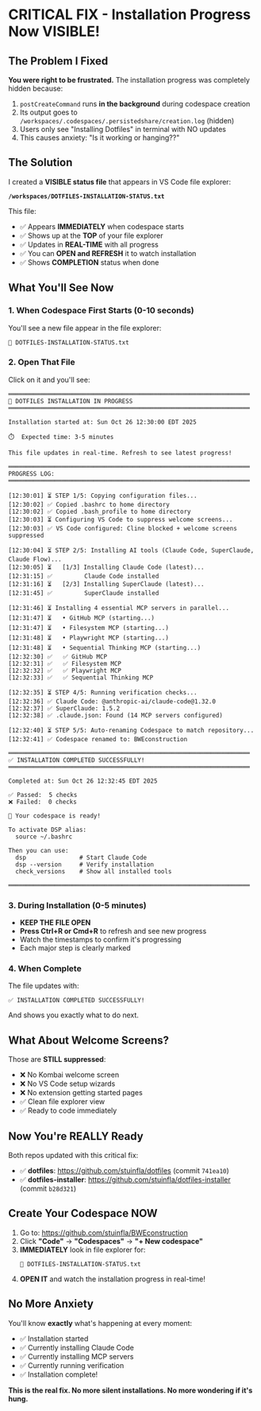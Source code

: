 # CRITICAL FIX - Installation Progress Now VISIBLE!

## The Problem I Fixed

**You were right to be frustrated.** The installation progress was completely hidden because:

1. `postCreateCommand` runs **in the background** during codespace creation
2. Its output goes to `/workspaces/.codespaces/.persistedshare/creation.log` (hidden)
3. Users only see "Installing Dotfiles" in terminal with NO updates
4. This causes anxiety: "Is it working or hanging??"

## The Solution

I created a **VISIBLE status file** that appears in VS Code file explorer:

**`/workspaces/DOTFILES-INSTALLATION-STATUS.txt`**

This file:
- ✅ Appears **IMMEDIATELY** when codespace starts
- ✅ Shows up at the **TOP** of your file explorer
- ✅ Updates in **REAL-TIME** with all progress
- ✅ You can **OPEN and REFRESH** it to watch installation
- ✅ Shows **COMPLETION** status when done

## What You'll See Now

### 1. When Codespace First Starts (0-10 seconds)
You'll see a new file appear in the file explorer:
```
📄 DOTFILES-INSTALLATION-STATUS.txt
```

### 2. Open That File
Click on it and you'll see:
```
════════════════════════════════════════════════════════════════════
🚀 DOTFILES INSTALLATION IN PROGRESS
════════════════════════════════════════════════════════════════════

Installation started at: Sun Oct 26 12:30:00 EDT 2025

⏱️  Expected time: 3-5 minutes

This file updates in real-time. Refresh to see latest progress!

════════════════════════════════════════════════════════════════════
PROGRESS LOG:
════════════════════════════════════════════════════════════════════

[12:30:01] ⏳ STEP 1/5: Copying configuration files...
[12:30:02] ✅ Copied .bashrc to home directory
[12:30:02] ✅ Copied .bash_profile to home directory
[12:30:03] ⏳ Configuring VS Code to suppress welcome screens...
[12:30:03] ✅ VS Code configured: Cline blocked + welcome screens suppressed

[12:30:04] ⏳ STEP 2/5: Installing AI tools (Claude Code, SuperClaude, Claude Flow)...
[12:30:05] ⏳   [1/3] Installing Claude Code (latest)...
[12:31:15] ✅         Claude Code installed
[12:31:16] ⏳   [2/3] Installing SuperClaude (latest)...
[12:31:45] ✅         SuperClaude installed

[12:31:46] ⏳ Installing 4 essential MCP servers in parallel...
[12:31:47] ⏳   • GitHub MCP (starting...)
[12:31:47] ⏳   • Filesystem MCP (starting...)
[12:31:48] ⏳   • Playwright MCP (starting...)
[12:31:48] ⏳   • Sequential Thinking MCP (starting...)
[12:32:30] ✅   ✅ GitHub MCP
[12:32:31] ✅   ✅ Filesystem MCP
[12:32:32] ✅   ✅ Playwright MCP
[12:32:33] ✅   ✅ Sequential Thinking MCP

[12:32:35] ⏳ STEP 4/5: Running verification checks...
[12:32:36] ✅ Claude Code: @anthropic-ai/claude-code@1.32.0
[12:32:37] ✅ SuperClaude: 1.5.2
[12:32:38] ✅ .claude.json: Found (14 MCP servers configured)

[12:32:40] ⏳ STEP 5/5: Auto-renaming Codespace to match repository...
[12:32:41] ✅ Codespace renamed to: BWEconstruction

════════════════════════════════════════════════════════════════════
✅ INSTALLATION COMPLETED SUCCESSFULLY!
════════════════════════════════════════════════════════════════════

Completed at: Sun Oct 26 12:32:45 EDT 2025

✅ Passed:  5 checks
❌ Failed:  0 checks

🎉 Your codespace is ready!

To activate DSP alias:
  source ~/.bashrc

Then you can use:
  dsp               # Start Claude Code
  dsp --version     # Verify installation
  check_versions    # Show all installed tools

════════════════════════════════════════════════════════════════════
```

### 3. During Installation (0-5 minutes)
- **KEEP THE FILE OPEN**
- **Press Ctrl+R or Cmd+R** to refresh and see new progress
- Watch the timestamps to confirm it's progressing
- Each major step is clearly marked

### 4. When Complete
The file updates with:
```
✅ INSTALLATION COMPLETED SUCCESSFULLY!
```

And shows you exactly what to do next.

## What About Welcome Screens?

Those are **STILL suppressed**:
- ❌ No Kombai welcome screen
- ❌ No VS Code setup wizards
- ❌ No extension getting started pages
- ✅ Clean file explorer view
- ✅ Ready to code immediately

## Now You're REALLY Ready

Both repos updated with this critical fix:
- ✅ **dotfiles**: https://github.com/stuinfla/dotfiles (commit `741ea10`)
- ✅ **dotfiles-installer**: https://github.com/stuinfla/dotfiles-installer (commit `b28d321`)

## Create Your Codespace NOW

1. Go to: https://github.com/stuinfla/BWEconstruction
2. Click **"Code"** → **"Codespaces"** → **"+ New codespace"**
3. **IMMEDIATELY** look in file explorer for:
   ```
   📄 DOTFILES-INSTALLATION-STATUS.txt
   ```
4. **OPEN IT** and watch the installation progress in real-time!

## No More Anxiety

You'll know **exactly** what's happening at every moment:
- ✅ Installation started
- ✅ Currently installing Claude Code
- ✅ Currently installing MCP servers
- ✅ Currently running verification
- ✅ Installation complete!

**This is the real fix. No more silent installations. No more wondering if it's hung.**
